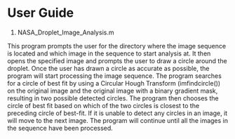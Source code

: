 # User Guide

1. NASA_Droplet_Image_Analysis.m

This program prompts the user for the directory where the image sequence is located and which image in the sequence to start
analysis at. It then opens the specified image and prompts the user to draw a circle around the droplet. Once the user has drawn a circle as accurate as possible, the program will start processing the image sequence. The program searches for a circle of best fit by using a Circular Hough Transform (imfindcircle()) on the original image and the original image with a binary gradient mask, resulting in two possible detected circles. The program then chooses the circle of best fit based on which of the two circles is closest to the preceding circle of best-fit. If it is unable to detect any circles in an image, it will move to the next image. The program will continue until all the images in the sequence have been processed.